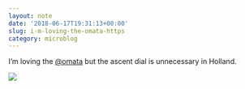 ```yaml
---
layout: note
date: '2018-06-17T19:31:13+00:00'
slug: i-m-loving-the-omata-https
category: microblog
---
```

I’m loving the [@omata](https://twitter.com/omata) but the ascent dial is unnecessary in Holland.

![](https://hans.gerwitz.com/media/2018/06/17-193112-image._6fb9.jpg)

